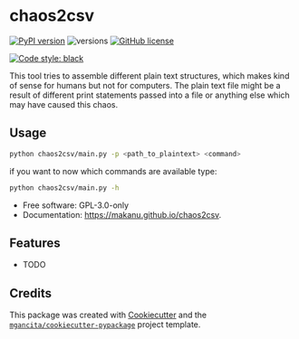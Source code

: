 # chaos2csv


[![PyPI version](https://badge.fury.io/py/chaos2csv.svg)](https://badge.fury.io/py/chaos2csv)
![versions](https://img.shields.io/pypi/pyversions/chaos2csv.svg)
[![GitHub license](https://img.shields.io/github/license/makanu/chaos2csv.svg)](https://github.com/makanu/chaos2csv/blob/main/LICENSE)


[![Code style: black](https://img.shields.io/badge/code%20style-black-000000.svg)](https://github.com/psf/black)


This tool tries to assemble different plain text structures, which makes kind of sense for humans but not for computers. The plain text file might be a result of different print statements passed into a file or anything else which may have caused this chaos.

## Usage

```bash
python chaos2csv/main.py -p <path_to_plaintext> <command>
```

if you want to now which commands are available type:

```bash
python chaos2csv/main.py -h
```

- Free software: GPL-3.0-only
- Documentation: https://makanu.github.io/chaos2csv.


## Features

* TODO

## Credits

This package was created with [Cookiecutter](https://github.com/audreyr/cookiecutter) and the [`mgancita/cookiecutter-pypackage`](https://mgancita.github.io/cookiecutter-pypackage/) project template.
